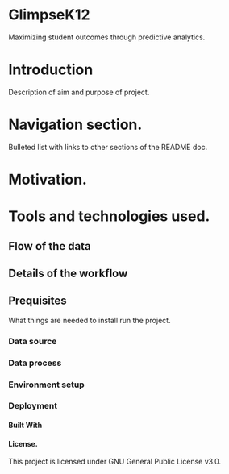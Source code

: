 # GlimpseK12
 Maximizing student outcomes through predictive analytics. 

# Introduction
Description of aim and purpose of project. 

# Navigation section. 
Bulleted list with links to other sections of the README doc. 

# Motivation. 

# Tools and technologies used. 

## Flow of the data

## Details of the workflow

## Prequisites
What things are needed to install run the project. 

### Data source

### Data process

### Environment setup

### Deployment
#### Built With
#### License. 
This project is licensed under GNU General Public License v3.0.
